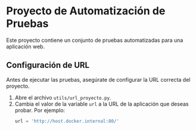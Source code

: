 # Proyecto de Automatización de Pruebas

Este proyecto contiene un conjunto de pruebas automatizadas para una aplicación web.

## Configuración de URL

Antes de ejecutar las pruebas, asegúrate de configurar la URL correcta del proyecto. 

1. Abre el archivo `utils/url_proyecto.py`.
2. Cambia el valor de la variable `url` a la URL de la aplicación que deseas probar. Por ejemplo:
   ```python
   url = 'http://host.docker.internal:80/'
